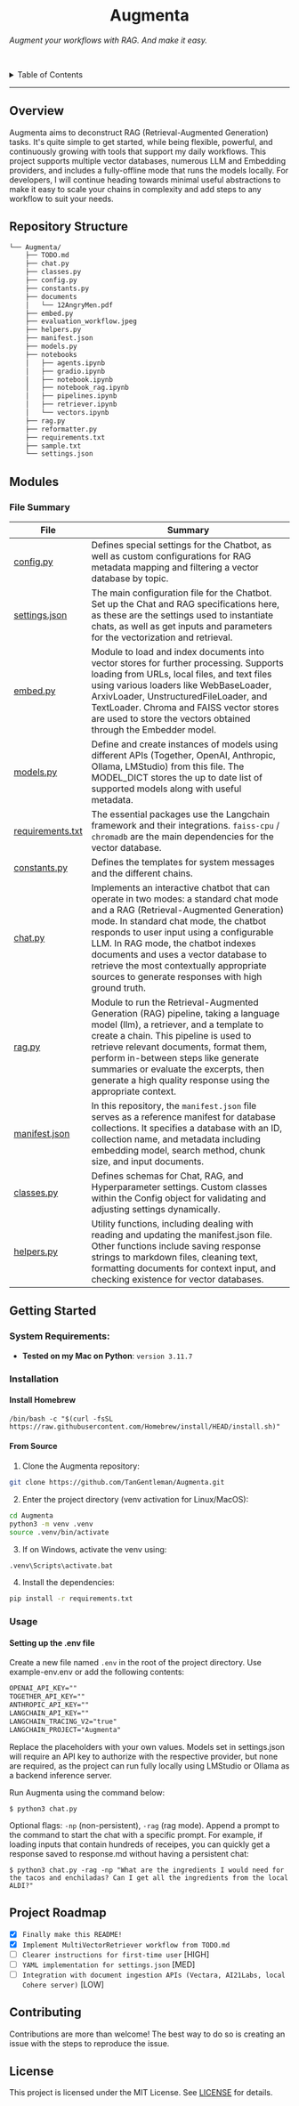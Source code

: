 <p align="center">
    <h1 align="center">Augmenta</h1>
    <em>Augment your workflows with RAG. And make it easy.</em>
</p>

<br><!-- TABLE OF CONTENTS -->
<details>
  <summary>Table of Contents</summary><br>

- [Overview](#overview)
- [Features](#features)
- [Repository Structure](#repository-structure)
- [Modules](#modules)
- [Getting Started](#getting-started)
  - [Installation](#installation)
  - [Usage](#usage)
- [Project Roadmap](#project-roadmap)
- [Contributing](#contributing)
- [License](#license)
</details>
<hr>

## Overview

Augmenta aims to deconstruct RAG (Retrieval-Augmented Generation) tasks. It's quite simple to get started, while being flexible, powerful, and continuously growing with tools that support my daily workflows. This project supports multiple vector databases, numerous LLM and Embedding providers, and includes a fully-offline mode that runs the models locally. For developers, I will continue heading towards minimal useful abstractions to make it easy to scale your chains in complexity and add steps to any workflow to suit your needs.

## Repository Structure

```sh
└── Augmenta/
    ├── TODO.md
    ├── chat.py
    ├── classes.py
    ├── config.py
    ├── constants.py
    ├── documents
    │   └── 12AngryMen.pdf
    ├── embed.py
    ├── evaluation_workflow.jpeg
    ├── helpers.py
    ├── manifest.json
    ├── models.py
    ├── notebooks
    │   ├── agents.ipynb
    │   ├── gradio.ipynb
    │   ├── notebook.ipynb
    │   ├── notebook_rag.ipynb
    │   ├── pipelines.ipynb
    │   ├── retriever.ipynb
    │   └── vectors.ipynb
    ├── rag.py
    ├── reformatter.py
    ├── requirements.txt
    ├── sample.txt
    └── settings.json
```

## Modules

### File Summary

| File | Summary |
| --- | --- |
| [config.py](config.py) | Defines special settings for the Chatbot, as well as custom configurations for RAG metadata mapping and filtering a vector database by topic. |
| [settings.json](settings.json) | The main configuration file for the Chatbot. Set up the Chat and RAG specifications here, as these are the settings used to instantiate chats, as well as get inputs and parameters for the vectorization and retrieval. |
| [embed.py](embed.py) | Module to load and index documents into vector stores for further processing. Supports loading from URLs, local files, and text files using various loaders like WebBaseLoader, ArxivLoader, UnstructuredFileLoader, and TextLoader. Chroma and FAISS vector stores are used to store the vectors obtained through the Embedder model. |
| [models.py](models.py) | Define and create instances of models using different APIs (Together, OpenAI, Anthropic, Ollama, LMStudio) from this file. The MODEL_DICT stores the up to date list of supported models along with useful metadata. |
| [requirements.txt](requirements.txt) | The essential packages use the Langchain framework and their integrations. `faiss-cpu` / `chromadb` are the main dependencies for the vector database. |
| [constants.py](constants.py) | Defines the templates for system messages and the different chains. |
| [chat.py](chat.py) | Implements an interactive chatbot that can operate in two modes: a standard chat mode and a RAG (Retrieval-Augmented Generation) mode. In standard chat mode, the chatbot responds to user input using a configurable LLM. In RAG mode, the chatbot indexes documents and uses a vector database to retrieve the most contextually appropriate sources to generate responses with high ground truth. |
| [rag.py](rag.py) | Module to run the Retrieval-Augmented Generation (RAG) pipeline, taking a language model (llm), a retriever, and a template to create a chain. This pipeline is used to retrieve relevant documents, format them, perform in-between steps like generate summaries or evaluate the excerpts, then generate a high quality response using the appropriate context. |
| [manifest.json](manifest.json) | In this repository, the `manifest.json` file serves as a reference manifest for database collections. It specifies a database with an ID, collection name, and metadata including embedding model, search method, chunk size, and input documents. |
| [classes.py](classes.py) | Defines schemas for Chat, RAG, and Hyperparameter settings. Custom classes within the Config object for validating and adjusting settings dynamically. |
| [helpers.py](helpers.py) | Utility functions, including dealing with reading and updating the manifest.json file. Other functions include saving response strings to markdown files, cleaning text, formatting documents for context input, and checking existence for vector databases. |

## Getting Started

### System Requirements:

* **Tested on my Mac on Python**: `version 3.11.7`

### Installation

#### Install Homebrew
```console
/bin/bash -c "$(curl -fsSL https://raw.githubusercontent.com/Homebrew/install/HEAD/install.sh)"
```


#### From Source

1. Clone the Augmenta repository:
```bash
git clone https://github.com/TanGentleman/Augmenta.git
```
2. Enter the project directory (venv activation for Linux/MacOS):
```bash
cd Augmenta
python3 -m venv .venv
source .venv/bin/activate
```
3. If on Windows, activate the venv using:
```bash
.venv\Scripts\activate.bat
```
4. Install the dependencies:
```bash
pip install -r requirements.txt
```

### Usage

#### Setting up the .env file

Create a new file named `.env` in the root of the project directory. Use example-env.env or add the following contents:
```txt
OPENAI_API_KEY=""
TOGETHER_API_KEY=""
ANTHROPIC_API_KEY=""
LANGCHAIN_API_KEY=""
LANGCHAIN_TRACING_V2="true"
LANGCHAIN_PROJECT="Augmenta"
```
Replace the placeholders with your own values. Models set in settings.json will require an API key to authorize with the respective provider, but none are required, as the project can run fully locally using LMStudio or Ollama as a backend inference server.

Run Augmenta using the command below:
```console
$ python3 chat.py
```
Optional flags: `-np` (non-persistent), `-rag` (rag mode). Append a prompt to the command to start the chat with a specific prompt. For example, if loading inputs that contain hundreds of receipes, you can quickly get a response saved to response.md without having a persistent chat:
```console
$ python3 chat.py -rag -np "What are the ingredients I would need for the tacos and enchiladas? Can I get all the ingredients from the local ALDI?"
```

## Project Roadmap

- [X] `Finally make this README!`
- [X] `Implement MultiVectorRetriever workflow from TODO.md`
- [ ] `Clearer instructions for first-time user` [HIGH]
- [ ] `YAML implementation for settings.json` [MED]
- [ ] `Integration with document ingestion APIs (Vectara, AI21Labs, local Cohere server)` [LOW]

## Contributing

Contributions are more than welcome! The best way to do so is creating an issue with the steps to reproduce the issue.

## License

This project is licensed under the MIT License. See [LICENSE](LICENSE) for details.
